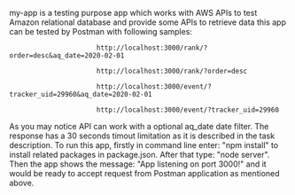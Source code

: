 my-app is a testing purpose app which works with AWS APIs to test Amazon relational database and provide some APIs to retrieve data this app can be tested by Postman with following samples:

                          http://localhost:3000/rank/?order=desc&aq_date=2020-02-01
                          
                          http://localhost:3000/rank/?order=desc
                          
                          http://localhost:3000/event/?tracker_uid=29960&aq_date=2020-02-01
                          
                          http://localhost:3000/event/?tracker_uid=29960
As you may notice API can work with a optional aq_date date filter. The response has a 30 seconds timout limitation as it is described in the task description.
To run this app, firstly in command line enter: "npm install" to install related packages in package.json.
After that type: "node server". 
Then the app shows the message: "App listening on port 3000!" and it would be ready to accept request from Postman application as mentioned above.
